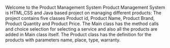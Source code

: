 Welcome to the Product Management System
Product Management System is HTML,CSS and Java based project on managing different products:
The project contains five classes Product id, Product Name, Product Brand, Product Quantity and Product Price.
The Main class has the method calls and choice selection for selecting a service and also all the products are added in Main class itself.
The Product class has the definition for the products with parameters name, place, type, warranty.
